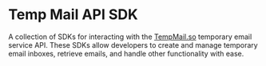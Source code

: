 # Temp Mail API SDK

A collection of SDKs for interacting with the [TempMail.so](https://tempmail.so) temporary email service API. These SDKs allow developers to create and manage temporary email inboxes, retrieve emails, and handle other functionality with ease.  
